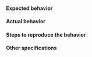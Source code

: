 #### Expected behavior

#### Actual behavior

#### Steps to reproduce the behavior

#### Other specifications
